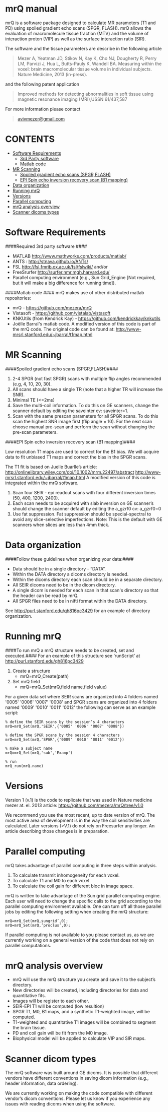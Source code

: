 mrQ manual
===
mrQ is a software package designed to calculate MR parameters (T1 and PD) using spoiled gradient echo scans (SPGR, FLASH). mrQ allows the evaluation of macromolecule tissue fraction (MTV) and the volume of interaction proton (VIP) as well as the surface interaction ratio (SIR). 

The software and the tissue parameters are describe in the following article

>Mezer A, Yeatman JD, Stikov N, Kay K, Cho NJ, Dougherty R, Perry LM, Parvizi J, Hua L, Butts-Pauly K, Wandell BA. Measuring within the voxel: brain macromolecular tissue volume in individual subjects. Nature Medicine, 2013 (in-press).

and the following patent application

>Improved methods for detecting abnormalities in soft tissue using magnetic resonance imaging (MRI),USSN 61/437,587

For more information please contact

>avivmezer@gmail.com



CONTENTS
====

- <a href=#software-requirements>Software Requirements</a>
    - <a href=#required-3rd-party-software>3rd Party software</a>
    - <a href=#matlab-code>Matlab code</a>
- <a href=#mr-scanning->MR Scanning</a>
    - <a href=#spoiled-gradient-echo-scans-spgrflash>Spoiled gradient echo scans (SPGR,FLASH)</a>
    - <a href=#epi-spin-echo-inversion-recovery-scan-b1-mapping>EPI Spin echo inversion recovery scan (B1 mapping)</a>
- <a href=#data-organization>Data organization</a>
- <a href=#running-mrq->Running mrQ</a>
- <a href=#versions>Versions</a>
- <a href=#parallel-computing>Parallel computing</a>
- <a href=#mrq-analysis-overview>mrQ analysis overview</a>
- <a href=#scanner-dicom-types>Scanner dicoms types</a>



Software Requirements
==
####Required 3rd party software ####
- MATLAB  http://www.mathworks.com/products/matlab/ 
- ANTS : http://stnava.github.io/ANTs/ 
- FSL  http://fsl.fmrib.ox.ac.uk/fsl/fslwiki/ 
and/or
- FreeSrurfer http://surfer.nmr.mgh.harvard.edu/ 
- Parallel computing environment (e.g., Sun Grid_Engine [Not required, but it will make a big difference for running time]).

####Matlab code ####
mrQ makes use of other distributed matlab repositories:
- mrQ - https://github.com/mezera/mrQ
- Vistasoft  - https://github.com/vistalab/vistasoft
- KNKUtils (from Kendrick Kay) - https://github.com/kendrickkay/knkutils
- Joëlle Barral's matlab code. A modified version of this code is part of the mrQ code. The original code can be found at: http://www-mrsrl.stanford.edu/~jbarral/t1map.html

MR Scanning 
==
####Spoiled gradient echo scans (SPGR,FLASH)####

1. 2-4 SPGR (not fast SPGR) scans with multiple flip angles recommended (e.g, 4, 10, 20, 30).  
2. All scans should have a single TR (note that a higher TR will increase the SNR).
3. Minimal TE (<=2ms)
4. Save the multi-coil information. To do this on GE scanners, change the scanner default by editing the saveinter cv: saveinter=1.
5. Scan with the same prescan parameters for all SPGR scans. To do this scan the highest SNR image first (flip angle = 10). For the next scan choose manual pre-scan and perform the scan without changing the pre-scan parameters.

####EPI Spin echo inversion recovery scan (B1 mapping)####

Low resolution T1 maps are used to correct for the B1 bias. We will acquire data to fit unbiased T1 maps and correct the bias in the SPGR scans.

The T1 fit is based on Juelle Buarlle’s article: http://onlinelibrary.wiley.com/doi/10.1002/mrm.22497/abstract
http://www-mrsrl.stanford.edu/~jbarral/t1map.html 
A modified version of this code is integrated within the mrQ software. 

1. Scan four SEIR - epi readout scans with four different inversion times (50, 400, 1200, 2400).
2. Each scan needs to be acquired with slab inversion on
GE scanner’s should change the scanner default by editing the a_gzrf0 cv: a_gzrf0=0
3. Use fat suppression. Fat suppression should be special-spectral to avoid any slice-selective imperfections. Note: This is the default with GE scanners when slices are less than 4mm thick.

Data organization
==
####Follow these guidelines when organizing your data:####

- Data should be in a single directory - “DATA”.
- Within the DATA directory a dicoms directory is needed.
- Within the dicoms directory each scan should be in a separate directory.
- All SEIR dicoms need to be in the dicom directory.  
- A single dicom is needed for each scan in that scan's directory so that the header can be read by mrQ. 
- All SPGR files need to be in nifti format within the DATA directory.

See http://purl.stanford.edu/qh816pc3429 for an example of directory organization.


Running mrQ 
==
####To run mrQ a mrQ structure needs to be created, set and executed.####
For an example of this structure see ‘runScript’ at http://purl.stanford.edu/qh816pc3429

1. Create a structure
    - mrQ=mrQ_Create(path)
2. Set mrQ field 
    - mrQ=mrQ_Set(mrQ,field name,field value)

For a given data set where SEIR scans are organized into 4 folders named  '0005' '0006' '0007' '0008' and SPGR scans are organized into 4 folders named '0009' '0010' '0011' '0012' the following can serve as an example script: 

    % define the SEIR scans by the session’s 4 characters 
    mrQ=mrQ_Set(mrQ,'SEIR',{'0005' '0006' '0007' '0008'})
    
    % define the SPGR scans by the session 4 characters
    mrQ=mrQ_Set(mrQ,'SPGR',{'0009' '0010' '0011' '0012'})

    % make a subject name
    mrQ=mrQ_Set(mrQ,'sub','Examp')

    % run
    mrQ_run(mrQ.name) 

Versions
==
Version 1 (v.1) is the code to replicate that was used in Nature medicine mezer at. el. 2013 article: https://github.com/mezera/mrQ/tree/v1.0

We recommend you use the most recent, up to date version of mrQ. The most active area of development is in the way the coil sensitivities are calculated. Later versions (>V.1) do not rely on Freesurfer any longer. An article describing those changes is in preparation. 

Parallel computing
==
mrQ takes advantage of parallel computing in three steps within analysis.
1. To calculate transmit inhomogeneity for each voxel.
2. To calculate T1 and M0 to each voxel
3. To calculate the coil gain for different bloc in image space.

mrQ is written to take advantage of the Sun grid parallel computing engine. Each user will need to change the specific calls to the grid according to the parallel computing environment available. One can turn off all those parallel jobs by editing the following setting when creating the mrQ structure:

    mrQ=mrQ_Set(mrQ,sungrid’,0);
    mrQ=mrQ_Set(mrQ,’proclus’,0);

If parallel computing is not available to you please contact us, as we are currently working on a general version of the code that does not rely on parallel computations. 

mrQ analysis overview
==
- mrQ will use the mrQ structure you create and save it to the subject’s directory.
- New directories will be created, including directories for data and quantitative fits.
- Images will be register to each other.
- SEIR-EPI T1 will be computed (low resultion) 
- SPGR T1, M0, B1 maps, and a synthetic T1-weighted image, will be computed.
- T1-weighted and quantitative T1 images will be combined to segment the brain tissue. 
- PD and coil gain will be fit from the M0 image.
- Biophysical model will be applied to calculate VIP and SIR maps.

Scanner dicom types
==
The mrQ software was built around GE dicoms. It is possible that different vendors have different conventions in saving dicom information (e.g., header information, data ordering).

We are currently working on making the code compatible with different vendor’s dicom conventions. Please let us know if you experience any issues with reading dicoms when using the software. 

